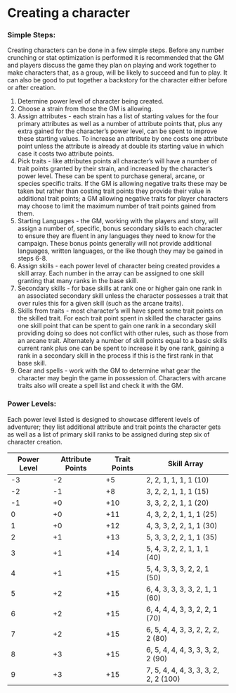 # Creating a character

### Simple Steps:
Creating characters can be done in a few simple steps. Before any number crunching or stat optimization is performed it is recommended that the GM and players discuss the game they plan on playing and work together to make characters that, as a group, will be likely to succeed and fun to play. It can also be good to put together a backstory for the character either before or after creation.
1. Determine power level of character being created.
1. Choose a strain from those the GM is allowing.
1. Assign attributes - each strain has a list of starting values for the four primary attributes as well as a number of attribute points that, plus any extra gained for the character’s power level, can be spent to improve these starting values. To increase an attribute by one costs one attribute point unless the attribute is already at double its starting value in which case it costs two attribute points.
1. Pick traits - like attributes points all character’s will have a number of trait points granted by their strain, and increased by the character’s power level. These can be spent to purchase general, arcane, or species specific traits. If the GM is allowing negative traits these may be taken but rather than costing trait points they provide their value in additional trait points; a GM allowing negative traits for player characters may choose to limit the maximum number of trait points gained from them.
1. Starting Languages - the GM, working with the players and story, will assign a number of, specific, bonus secondary skills to each character to ensure they are fluent in any languages they need to know for the campaign. These bonus points generally will not provide additional languages, written languages, or the like though they may be gained in steps 6-8.
1. Assign skills - each power level of character being created provides a skill array. Each number in the array can be assigned to one skill granting that many ranks in the base skill.
1. Secondary skills - for base skills at rank one or higher gain one rank in an associated secondary skill unless the character possesses a trait that over rules this for a given skill (such as the arcane traits).
1. Skills from traits - most character’s will have spent some trait points on the skilled trait. For each trait point spent in skilled the character gains one skill point that can be spent to gain one rank in a secondary skill providing doing so does not conflict with other rules, such as those from an arcane trait. Alternately a number of skill points equal to a basic skills current rank plus one can be spent to increase it by one rank, gaining a rank in a secondary skill in the process if this is the first rank in that base skill.
1. Gear and spells - work with the GM to determine what gear the character may begin the game in possession of. Characters with arcane traits also will create a spell list and check it with the GM.

### Power Levels:
Each power level listed is designed to showcase different levels of adventurer; they list additional attribute and trait points the character gets as well as a list of primary skill ranks to be assigned during step six of character creation.

| Power Level | Attribute Points | Trait Points | Skill Array
| --- | ---| ---| --- |
| -3 | -2 | +5 | 2, 2, 1, 1, 1, 1 (10)
| -2 | -1 | +8 | 3, 2, 2, 1, 1, 1 (15)
| -1 | +0 | +10 | 3, 3, 2, 2, 1, 1 (20)
| 0 | +0 | +11 | 4, 3, 2, 2, 1, 1, 1 (25)
| 1 | +0 | +12 | 4, 3, 3, 2, 2, 1, 1 (30)
| 2 | +1 | +13 | 5, 3, 3, 2, 2, 1, 1 (35)
| 3 | +1 | +14 | 5, 4, 3, 2, 2, 1, 1, 1 (40)
| 4 | +1 | +15 | 5, 4, 3, 3, 3, 2, 2, 1 (50)
| 5 | +2 | +15 | 6, 4, 3, 3, 3, 3, 2, 1, 1 (60)
| 6 | +2 | +15 | 6, 4, 4, 4, 3, 3, 2, 2, 1 (70)
| 7 | +2 | +15 | 6, 5, 4, 4, 3, 3, 2, 2, 2, 2 (80)
| 8 | +3 | +15 | 6, 5, 4, 4, 4, 3, 3, 3, 2, 2 (90)
| 9 | +3 | +15 | 7, 5, 4, 4, 4, 3, 3, 3, 2, 2, 2 (100)
